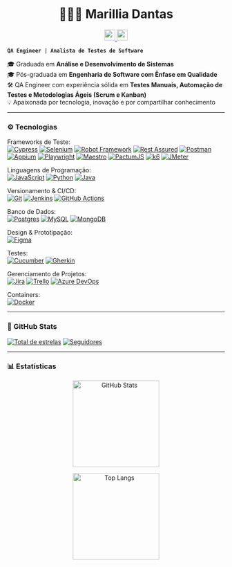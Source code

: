 <h1 align="center">👩🏾‍💻 Marillia Dantas</h1>

<div align="center">
    <a href="https://www.linkedin.com/in/marilliadantas" target="_blank">
      <img src="https://img.shields.io/static/v1?message=LinkedIn&logo=linkedin&label=&color=0077B5&logoColor=white&labelColor=&style=flat" height="25"/>
    </a>
    <a href="https://marilliadantas.github.io/portifolio-qa" target="_blank">
      <img src="https://img.shields.io/static/v1?label=Portfolio&message=Site&logo=firefox-browser&color=0A0A0A&logoColor=white&style=flat" height="25"/>
    </a>
  </div>

**`QA Engineer | Analista de Testes de Software`**

🎓 Graduada em **Análise e Desenvolvimento de Sistemas**  
🎓 Pós-graduada em **Engenharia de Software com Ênfase em Qualidade**  
🛠️ QA Engineer com experiência sólida em **Testes Manuais, Automação de Testes e Metodologias Ágeis (Scrum e Kanban)**  
💡 Apaixonada por tecnologia, inovação e por compartilhar conhecimento 

---

### ⚙️ Tecnologias
Frameworks de Teste: <br> 
[![Cypress](https://img.shields.io/badge/Cypress-69D3A7?logo=cypress&logoColor=fff)](#)
[![Selenium](https://img.shields.io/badge/Selenium-43B02A?logo=selenium&logoColor=white)](#)
[![Robot Framework](https://img.shields.io/badge/Robot%20Framework-000000?logo=robot-framework&logoColor=white)](#)
[![Rest Assured](https://img.shields.io/badge/Rest%20Assured-3B2F63?logo=java&logoColor=white)](#)
[![Postman](https://img.shields.io/badge/Postman-FF6C37?logo=postman&logoColor=white)](#) 
[![Appium](https://img.shields.io/badge/Appium-6F3FB3?logo=appium&logoColor=white)](#)
[![Playwright](https://img.shields.io/badge/Playwright-2EAD33?logo=playwright&logoColor=white)](#)
[![Maestro](https://img.shields.io/badge/Maestro-2EAD33?logo=maestro&logoColor=white)](#)
[![PactumJS](https://img.shields.io/badge/PactumJS-2EAD33?logo=javascript&logoColor=white)](#)
[![k6](https://img.shields.io/badge/k6-2EAD33?logo=k6&logoColor=white)](#)
[![JMeter](https://img.shields.io/badge/JMeter-2EAD33?logo=apache&logoColor=white)](#)

Linguagens de Programação: <br>
[![JavaScript](https://img.shields.io/badge/JavaScript-F7DF1E?logo=javascript&logoColor=000)](#) 
[![Python](https://img.shields.io/badge/Python-3776AB?logo=python&logoColor=fff)](#) 
[![Java](https://img.shields.io/badge/Java-%23ED8B00.svg?logo=openjdk&logoColor=white)](#) 

Versionamento & CI/CD: <br>
[![Git](https://img.shields.io/badge/Git-F05032?logo=git&logoColor=fff)](#)  [![Jenkins](https://img.shields.io/badge/Jenkins-D24939?logo=jenkins&logoColor=fff)](#)  [![GitHub Actions](https://img.shields.io/badge/GitHub_Actions-2088FF?logo=github-actions&logoColor=white)](#)

Banco de Dados: <br>
[![Postgres](https://img.shields.io/badge/Postgres-316192?logo=postgresql&logoColor=white)](#)  [![MySQL](https://img.shields.io/badge/MySQL-4479A1?logo=mysql&logoColor=fff)](#) [![MongoDB](https://img.shields.io/badge/MongoDB-2EAD33?logo=mongodb&logoColor=white)](#)

Design & Prototipação: <br>
[![Figma](https://img.shields.io/badge/Figma-F24E1E?logo=figma&logoColor=white)](#)

Testes: <br>
[![Cucumber](https://img.shields.io/badge/Cucumber-23D96C?logo=cucumber&logoColor=white)](#) [![Gherkin](https://img.shields.io/badge/Gherkin-83A603?logoColor=white)](#)

Gerenciamento de Projetos: <br>
[![Jira](https://img.shields.io/badge/Jira-0052CC?logo=jira&logoColor=fff)](#) [![Trello](https://img.shields.io/badge/Trello-0052CC?logo=trello&logoColor=fff)](#) [![Azure DevOps](https://img.shields.io/badge/Azure_DevOps-2EAD33?logo=azure-devops&logoColor=white)](#)

Containers: <br>
[![Docker](https://img.shields.io/badge/Docker-2EAD33?logo=docker&logoColor=white)](#)

---

### 🌟 GitHub Stats

[![Total de estrelas](https://custom-icon-badges.demolab.com/github/stars/marilliadantas?color=55960c&style=for-the-badge&labelColor=488207&logo=star&label=estrelas)](https://github.com/marilliadantas?tab=repositories&sort=stargazers)
[![Seguidores](https://custom-icon-badges.demolab.com/github/followers/marilliadantas?color=236ad3&labelColor=1155ba&style=for-the-badge&logo=github&label=Seguidores&logoColor=white)](https://github.com/marilliadantas?tab=followers)

---

### 📊 Estatísticas

<p align="center">
  <img 
    alt="GitHub Stats" 
    height="200" 
    src="https://github-readme-stats.vercel.app/api?username=marilliadantas&show_icons=true&theme=tokyonight&include_all_commits=true&locale=pt-br" 
  />
</p>

<p align="center">
  <img 
    alt="Top Langs"
    height="200"
    src="https://github-readme-stats.vercel.app/api/top-langs/?username=marilliadantas&theme=tokyonight&layout=compact&custom_title=Tecnologias&langs_count=9" 
  />
</p>
